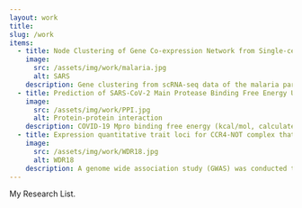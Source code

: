 ```yaml
---
layout: work
title:
slug: /work
items:
  - title: Node Clustering of Gene Co-expression Network from Single-cell RNA Sequencing Using Node2Vec
    image:
      src: /assets/img/work/malaria.jpg
      alt: SARS
    description: Gene clustering from scRNA-seq data of the malaria parasite for life cycle analysis. The original dataset is from <a href="https://www.sciencedirect.com/science/article/pii/S0014482718306438?via%3Dihub">Ngara et al.</a>. This project is cooperated with <a href="https://mhlee216.github.io/">MyeongHoon Lee</a>, TaeGyu Ha.
  - title: Prediction of SARS-CoV-2 Main Protease Binding Free Energy Using Graph Convolutional Networks 
    image:
      src: /assets/img/work/PPI.jpg
      alt: Protein-protein interaction
    description: COVID-19 Mpro binding free energy (kcal/mol, calculated by AutoDock Vina) prediction for fast drug discovery using graph convolutional networks. The original dataset is from <a href="https://github.com/omarwagih/covid19-docking">Omar Wagih</a>. This project is cooperated with <a href="https://mhlee216.github.io/">MyeongHoon Lee</a>.
  - title: Expression quantitative trait loci for CCR4-NOT complex that regulate global gene expression 
    image:
      src: /assets/img/work/WDR18.jpg
      alt: WDR18
    description: A genome wide association study (GWAS) was conducted to identify expression quantitative trait loci (eQTLs) for the CCR4-NOT complex that regulated gene expression at all steps. Data derived from RNA expression in lymphoblastoid cells of 373 unrelated Europeans. We analyzed the genetic associations of SNPs with expression of the genes encoding 10 proteins: CNOT1, CNOT2, CNOT3, CNOT4, CCR4a, CAF1, CAF40, CNOT10, CNOT11, and TAB182 among CCR4-NOT complex. In the current study, we revealed 2 eQTLs associated with CNOT4 (P < ). One (rs114824303) of them was located the intronic site of the gene encoding WD Repeat Domain 18 (WDR18). And then rs114824303 have strong linkage with cis-eQTLs for gene encoding WDR18. WDR18 is well known subunit of Five Friends of Methylated Chromatin Target (5FMC) that regulate gene expression dependent with ZNF148. CNOT4 target Promoter GH07J135507 (GeneHancer ID) have ZNF 148 that is one of transcription factor binding sites. The current study suggested 2 novel eQTLs for CNOT4 and association with WDR18 of 5FMC. Further studies are required to understand their underlying mechanisms to unknown pathway that includes CCR4-NOT complex and 5FMC complex.
---
```


My Research List.
<br />
<br />
